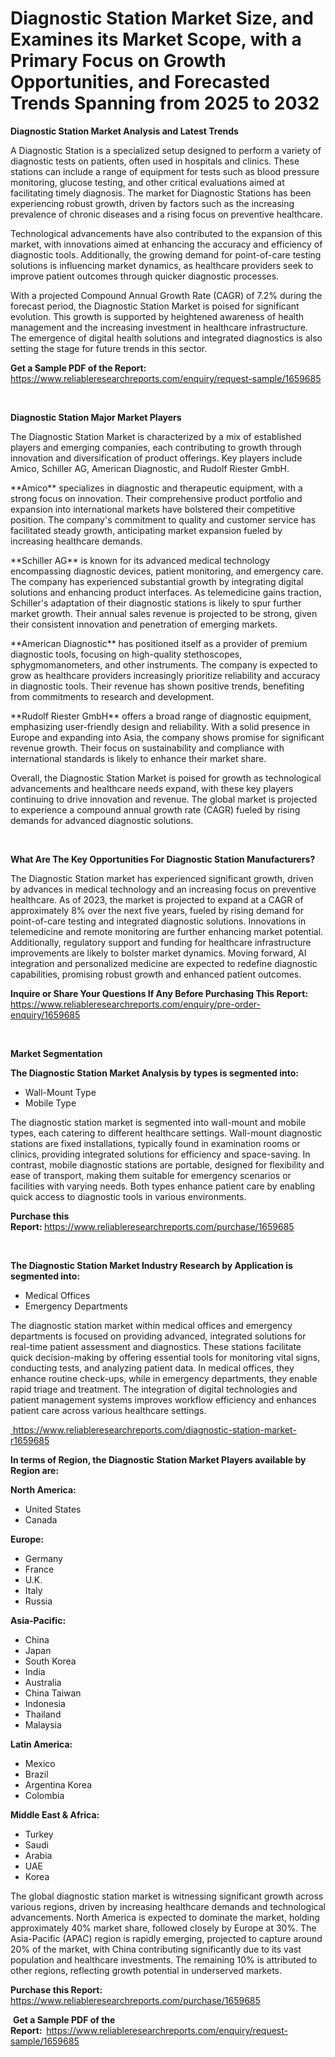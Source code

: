 <p><h1>Diagnostic Station Market Size, and Examines its Market Scope, with a Primary Focus on Growth Opportunities, and Forecasted Trends Spanning from 2025 to 2032</h1></p><p><strong>Diagnostic Station Market Analysis and Latest Trends</strong></p>
<p><p>A Diagnostic Station is a specialized setup designed to perform a variety of diagnostic tests on patients, often used in hospitals and clinics. These stations can include a range of equipment for tests such as blood pressure monitoring, glucose testing, and other critical evaluations aimed at facilitating timely diagnosis. The market for Diagnostic Stations has been experiencing robust growth, driven by factors such as the increasing prevalence of chronic diseases and a rising focus on preventive healthcare. </p><p>Technological advancements have also contributed to the expansion of this market, with innovations aimed at enhancing the accuracy and efficiency of diagnostic tools. Additionally, the growing demand for point-of-care testing solutions is influencing market dynamics, as healthcare providers seek to improve patient outcomes through quicker diagnostic processes. </p><p>With a projected Compound Annual Growth Rate (CAGR) of 7.2% during the forecast period, the Diagnostic Station Market is poised for significant evolution. This growth is supported by heightened awareness of health management and the increasing investment in healthcare infrastructure. The emergence of digital health solutions and integrated diagnostics is also setting the stage for future trends in this sector.</p></p>
<p><strong>Get a Sample PDF of the Report:&nbsp;</strong> <a href="https://www.reliableresearchreports.com/enquiry/request-sample/1659685?utm_campaign=3567&utm_medium=2&utm_source=Github&utm_content=ia&utm_term=13042025&utm_id=diagnostic-station">https://www.reliableresearchreports.com/enquiry/request-sample/1659685</a></p>
<p>&nbsp;</p>
<p><strong>Diagnostic Station Major Market Players</strong></p>
<p><p>The Diagnostic Station Market is characterized by a mix of established players and emerging companies, each contributing to growth through innovation and diversification of product offerings. Key players include Amico, Schiller AG, American Diagnostic, and Rudolf Riester GmbH.</p><p>**Amico** specializes in diagnostic and therapeutic equipment, with a strong focus on innovation. Their comprehensive product portfolio and expansion into international markets have bolstered their competitive position. The company's commitment to quality and customer service has facilitated steady growth, anticipating market expansion fueled by increasing healthcare demands.</p><p>**Schiller AG** is known for its advanced medical technology encompassing diagnostic devices, patient monitoring, and emergency care. The company has experienced substantial growth by integrating digital solutions and enhancing product interfaces. As telemedicine gains traction, Schiller's adaptation of their diagnostic stations is likely to spur further market growth. Their annual sales revenue is projected to be strong, given their consistent innovation and penetration of emerging markets.</p><p>**American Diagnostic** has positioned itself as a provider of premium diagnostic tools, focusing on high-quality stethoscopes, sphygmomanometers, and other instruments. The company is expected to grow as healthcare providers increasingly prioritize reliability and accuracy in diagnostic tools. Their revenue has shown positive trends, benefiting from commitments to research and development.</p><p>**Rudolf Riester GmbH** offers a broad range of diagnostic equipment, emphasizing user-friendly design and reliability. With a solid presence in Europe and expanding into Asia, the company shows promise for significant revenue growth. Their focus on sustainability and compliance with international standards is likely to enhance their market share.</p><p>Overall, the Diagnostic Station Market is poised for growth as technological advancements and healthcare needs expand, with these key players continuing to drive innovation and revenue. The global market is projected to experience a compound annual growth rate (CAGR) fueled by rising demands for advanced diagnostic solutions.</p></p>
<p>&nbsp;</p>
<p><strong>What Are The Key Opportunities For Diagnostic Station Manufacturers?</strong></p>
<p><p>The Diagnostic Station market has experienced significant growth, driven by advances in medical technology and an increasing focus on preventive healthcare. As of 2023, the market is projected to expand at a CAGR of approximately 8% over the next five years, fueled by rising demand for point-of-care testing and integrated diagnostic solutions. Innovations in telemedicine and remote monitoring are further enhancing market potential. Additionally, regulatory support and funding for healthcare infrastructure improvements are likely to bolster market dynamics. Moving forward, AI integration and personalized medicine are expected to redefine diagnostic capabilities, promising robust growth and enhanced patient outcomes.</p></p>
<p><strong>Inquire or Share Your Questions If Any Before Purchasing This Report:</strong> <a href="https://www.reliableresearchreports.com/enquiry/pre-order-enquiry/1659685?utm_campaign=3567&utm_medium=2&utm_source=Github&utm_content=ia&utm_term=13042025&utm_id=diagnostic-station">https://www.reliableresearchreports.com/enquiry/pre-order-enquiry/1659685</a></p>
<p>&nbsp;</p>
<p><strong>Market Segmentation</strong></p>
<p><strong>The Diagnostic Station Market Analysis by types is segmented into:</strong></p>
<p><ul><li>Wall-Mount Type</li><li>Mobile Type</li></ul></p>
<p><p>The diagnostic station market is segmented into wall-mount and mobile types, each catering to different healthcare settings. Wall-mount diagnostic stations are fixed installations, typically found in examination rooms or clinics, providing integrated solutions for efficiency and space-saving. In contrast, mobile diagnostic stations are portable, designed for flexibility and ease of transport, making them suitable for emergency scenarios or facilities with varying needs. Both types enhance patient care by enabling quick access to diagnostic tools in various environments.</p></p>
<p><strong>Purchase this Report:&nbsp;</strong><a href="https://www.reliableresearchreports.com/purchase/1659685?utm_campaign=3567&utm_medium=2&utm_source=Github&utm_content=ia&utm_term=13042025&utm_id=diagnostic-station">https://www.reliableresearchreports.com/purchase/1659685</a></p>
<p>&nbsp;</p>
<p><strong>The Diagnostic Station Market Industry Research by Application is segmented into:</strong></p>
<p><ul><li>Medical Offices</li><li>Emergency Departments</li></ul></p>
<p><p>The diagnostic station market within medical offices and emergency departments is focused on providing advanced, integrated solutions for real-time patient assessment and diagnostics. These stations facilitate quick decision-making by offering essential tools for monitoring vital signs, conducting tests, and analyzing patient data. In medical offices, they enhance routine check-ups, while in emergency departments, they enable rapid triage and treatment. The integration of digital technologies and patient management systems improves workflow efficiency and enhances patient care across various healthcare settings.</p></p>
<p><a href="https://www.reliableresearchreports.com/diagnostic-station-market-r1659685?utm_campaign=3567&utm_medium=2&utm_source=Github&utm_content=ia&utm_term=13042025&utm_id=diagnostic-station">&nbsp;https://www.reliableresearchreports.com/diagnostic-station-market-r1659685</a></p>
<p><strong>In terms of Region, the Diagnostic Station Market Players available by Region are:</strong></p>
<p>
    <p> <strong> North America: </strong>
        <ul>
            <li>United States</li>
            <li>Canada</li>
        </ul>
        </p> 
    <p> <strong> Europe: </strong>
        <ul>
            <li>Germany</li>
            <li>France</li>
            <li>U.K.</li>
            <li>Italy</li>
            <li>Russia</li>
        </ul>
        </p> 
    <p> <strong> Asia-Pacific: </strong>
        <ul>
            <li>China</li>
            <li>Japan</li>
            <li>South Korea</li>
            <li>India</li>
            <li>Australia</li>
            <li>China Taiwan</li>
            <li>Indonesia</li>
            <li>Thailand</li>
            <li>Malaysia</li>
        </ul>
        </p> 
    <p> <strong> Latin America: </strong>
        <ul>
            <li>Mexico</li>
            <li>Brazil</li>
            <li>Argentina Korea</li>
            <li>Colombia</li>
        </ul>
        </p> 
    <p> <strong> Middle East & Africa: </strong>
        <ul>
            <li>Turkey</li>
            <li>Saudi</li>
            <li>Arabia</li>
            <li>UAE</li>
            <li>Korea</li>
        </ul>
    </p>
    </p>
<p><p>The global diagnostic station market is witnessing significant growth across various regions, driven by increasing healthcare demands and technological advancements. North America is expected to dominate the market, holding approximately 40% market share, followed closely by Europe at 30%. The Asia-Pacific (APAC) region is rapidly emerging, projected to capture around 20% of the market, with China contributing significantly due to its vast population and healthcare investments. The remaining 10% is attributed to other regions, reflecting growth potential in underserved markets.</p></p>
<p><strong>Purchase this Report: </strong><a href="https://www.reliableresearchreports.com/purchase/1659685?utm_campaign=3567&utm_medium=2&utm_source=Github&utm_content=ia&utm_term=13042025&utm_id=diagnostic-station">https://www.reliableresearchreports.com/purchase/1659685</a></p>
<p>&nbsp;<strong>Get a Sample PDF of the Report:&nbsp;&nbsp;</strong><a href="https://www.reliableresearchreports.com/enquiry/request-sample/1659685?utm_campaign=3567&utm_medium=2&utm_source=Github&utm_content=ia&utm_term=13042025&utm_id=diagnostic-station">https://www.reliableresearchreports.com/enquiry/request-sample/1659685</a></p>
<p><strong></strong></p>
<p><p></p><p></p><p></p></p>